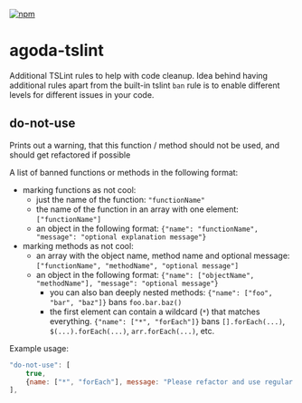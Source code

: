 [![npm](https://img.shields.io/npm/v/agoda-tslint.svg)](https://www.npmjs.com/package/agoda-tslint)

# agoda-tslint
Additional TSLint rules to help with code cleanup. 
Idea behind having additional rules apart from the built-in tslint `ban` rule is to enable different levels for different issues in your code.

## do-not-use
Prints out a warning, that this function / method should not be used, and should get refactored if possible

A list of banned functions or methods in the following format:
* marking functions as not cool:
  * just the name of the function: `"functionName"`
  * the name of the function in an array with one element: `["functionName"]`
  * an object in the following format: `{"name": "functionName", "message": "optional explanation message"}`
* marking  methods as not cool:
  * an array with the object name, method name and optional message: `["functionName", "methodName", "optional message"]`
  * an object in the following format: `{"name": ["objectName", "methodName"], "message": "optional message"}`
    * you can also ban deeply nested methods: `{"name": ["foo", "bar", "baz"]}` bans `foo.bar.baz()`
    * the first element can contain a wildcard (`*`) that matches everything. `{"name": ["*", "forEach"]}` bans
      `[].forEach(...)`, `$(...).forEach(...)`, `arr.forEach(...)`, etc.

Example usage:
```js
"do-not-use": [
    true,
    {name: ["*", "forEach"], message: "Please refactor and use regular loops instead"},
],
```
